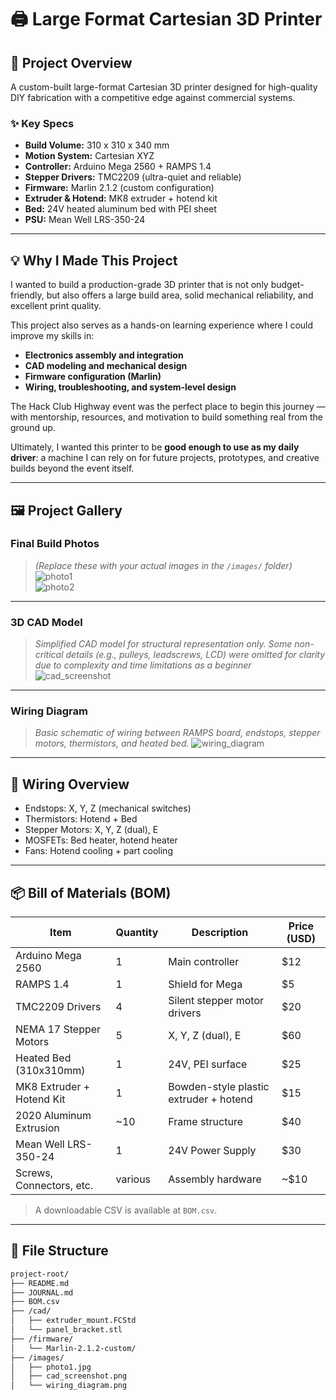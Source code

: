# 🖨️ Large Format Cartesian 3D Printer

## 🔧 Project Overview
A custom-built large-format Cartesian 3D printer designed for high-quality DIY fabrication with a competitive edge against commercial systems.

### ✨ Key Specs
- **Build Volume:** 310 x 310 x 340 mm
- **Motion System:** Cartesian XYZ
- **Controller:** Arduino Mega 2560 + RAMPS 1.4
- **Stepper Drivers:** TMC2209 (ultra-quiet and reliable)
- **Firmware:** Marlin 2.1.2 (custom configuration)
- **Extruder & Hotend:** MK8 extruder + hotend kit
- **Bed:** 24V heated aluminum bed with PEI sheet
- **PSU:** Mean Well LRS-350-24

---

## 💡 Why I Made This Project

I wanted to build a production-grade 3D printer that is not only budget-friendly, but also offers a large build area, solid mechanical reliability, and excellent print quality.

This project also serves as a hands-on learning experience where I could improve my skills in:
- **Electronics assembly and integration**
- **CAD modeling and mechanical design**
- **Firmware configuration (Marlin)**
- **Wiring, troubleshooting, and system-level design**

The Hack Club Highway event was the perfect place to begin this journey — with mentorship, resources, and motivation to build something real from the ground up.

Ultimately, I wanted this printer to be **good enough to use as my daily driver**: a machine I can rely on for future projects, prototypes, and creative builds beyond the event itself.

---

## 🖼️ Project Gallery

### Final Build Photos
> _(Replace these with your actual images in the `/images/` folder)_
![photo1](images/photo1.jpg)  
![photo2](images/photo2.jpg)

---

### 3D CAD Model
> *Simplified CAD model for structural representation only. Some non-critical details (e.g., pulleys, leadscrews, LCD) were omitted for clarity due to complexity and time limitations as a beginner*
![cad_screenshot](images/cad_screenshot.png)

---

### Wiring Diagram
> *Basic schematic of wiring between RAMPS board, endstops, stepper motors, thermistors, and heated bed.*
![wiring_diagram](images/wiring_diagram.png)

---

## 🔌 Wiring Overview
- Endstops: X, Y, Z (mechanical switches)
- Thermistors: Hotend + Bed
- Stepper Motors: X, Y, Z (dual), E
- MOSFETs: Bed heater, hotend heater
- Fans: Hotend cooling + part cooling

---

## 📦 Bill of Materials (BOM)

| Item                    | Quantity | Description                                   | Price (USD) |
|-------------------------|----------|-----------------------------------------------|-------------|
| Arduino Mega 2560       | 1        | Main controller                               | $12         |
| RAMPS 1.4               | 1        | Shield for Mega                               | $5          |
| TMC2209 Drivers         | 4        | Silent stepper motor drivers                  | $20         |
| NEMA 17 Stepper Motors  | 5        | X, Y, Z (dual), E                             | $60         |
| Heated Bed (310x310mm)  | 1        | 24V, PEI surface                              | $25         |
| MK8 Extruder + Hotend Kit | 1      | Bowden-style plastic extruder + hotend        | $15         |
| 2020 Aluminum Extrusion | ~10      | Frame structure                               | $40         |
| Mean Well LRS-350-24    | 1        | 24V Power Supply                              | $30         |
| Screws, Connectors, etc.| various  | Assembly hardware                             | ~$10        |

> A downloadable CSV is available at `BOM.csv`.

---

## 📂 File Structure

```bash
project-root/
├── README.md
├── JOURNAL.md
├── BOM.csv
├── /cad/
│   ├── extruder_mount.FCStd
│   └── panel_bracket.stl
├── /firmware/
│   └── Marlin-2.1.2-custom/
├── /images/
│   ├── photo1.jpg
│   ├── cad_screenshot.png
│   └── wiring_diagram.png
